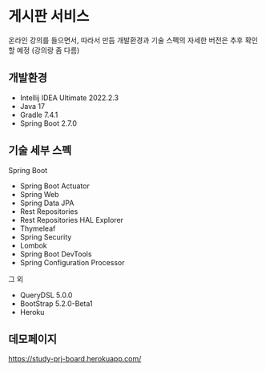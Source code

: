 # 게시판 서비스

온라인 강의를 들으면서, 따라서 만듬
개발환경과 기술 스펙의 자세한 버전은 추후 확인할 예정 (강의랑 좀 다름)

## 개발환경

* Intellij IDEA Ultimate 2022.2.3
* Java 17
* Gradle 7.4.1
* Spring Boot 2.7.0

## 기술 세부 스펙
Spring Boot

* Spring Boot Actuator
* Spring Web
* Spring Data JPA
* Rest Repositories
* Rest Repositories HAL Explorer
* Thymeleaf
* Spring Security
* Lombok
* Spring Boot DevTools
* Spring Configuration Processor

그 외

* QueryDSL 5.0.0
* BootStrap 5.2.0-Beta1
* Heroku

## 데모페이지

https://study-prj-board.herokuapp.com/

